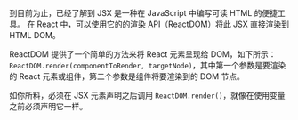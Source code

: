 到目前为止，已经了解到 JSX 是一种在 JavaScript 中编写可读 HTML 的便捷工具。 在 React 中，可以使用它的的渲染 API（ReactDOM）将此 JSX 直接渲染到 HTML DOM。

ReactDOM 提供了一个简单的方法来将 React 元素呈现给 DOM，如下所示：`ReactDOM.render(componentToRender, targetNode)`，其中第一个参数是要渲染的 React 元素或组件，第二个参数是组件将要渲染到的 DOM 节点。

如你所料，必须在 JSX 元素声明之后调用 `ReactDOM.render()`，就像在使用变量之前必须声明它一样。


